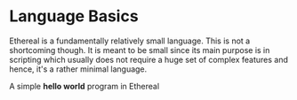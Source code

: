 # Language Basics

Ethereal is a fundamentally relatively small language. This is not a shortcoming though.
It is meant to be small since its main purpose is in scripting which usually does not require a huge set of complex features and hence, it's a rather minimal language.

A simple **hello world** program in Ethereal 